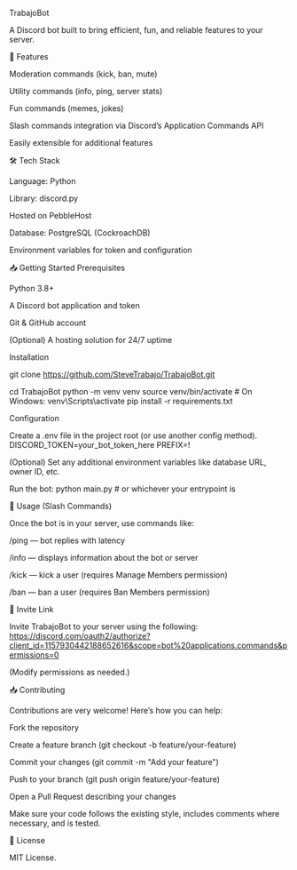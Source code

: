 TrabajoBot

A Discord bot built to bring efficient, fun, and reliable features to your server.


🚀 Features

Moderation commands (kick, ban, mute)

Utility commands (info, ping, server stats)

Fun commands (memes, jokes)

Slash commands integration via Discord’s Application Commands API

Easily extensible for additional features


🛠 Tech Stack

Language: Python

Library: discord.py 

Hosted on PebbleHost

Database: PostgreSQL (CockroachDB)

Environment variables for token and configuration


📥 Getting Started
Prerequisites

Python 3.8+

A Discord bot application and token

Git & GitHub account

(Optional) A hosting solution for 24/7 uptime

Installation

git clone https://github.com/SteveTrabajo/TrabajoBot.git

cd TrabajoBot
python -m venv venv
source venv/bin/activate # On Windows: venv\Scripts\activate
pip install -r requirements.txt

Configuration

Create a .env file in the project root (or use another config method).
DISCORD_TOKEN=your_bot_token_here
PREFIX=!

(Optional) Set any additional environment variables like database URL, owner ID, etc.

Run the bot:
python main.py # or whichever your entrypoint is


💬 Usage (Slash Commands)

Once the bot is in your server, use commands like:

/ping — bot replies with latency

/info — displays information about the bot or server

/kick <user> <reason> — kick a user (requires Manage Members permission)

/ban <user> <reason> — ban a user (requires Ban Members permission)


🎯 Invite Link

Invite TrabajoBot to your server using the following:
https://discord.com/oauth2/authorize?client_id=1157930442188652616&scope=bot%20applications.commands&permissions=0

(Modify permissions as needed.)


📥 Contributing

Contributions are very welcome! Here’s how you can help:

Fork the repository

Create a feature branch (git checkout -b feature/your-feature)

Commit your changes (git commit -m "Add your feature")

Push to your branch (git push origin feature/your-feature)

Open a Pull Request describing your changes

Make sure your code follows the existing style, includes comments where necessary, and is tested.


📝 License

MIT License.
